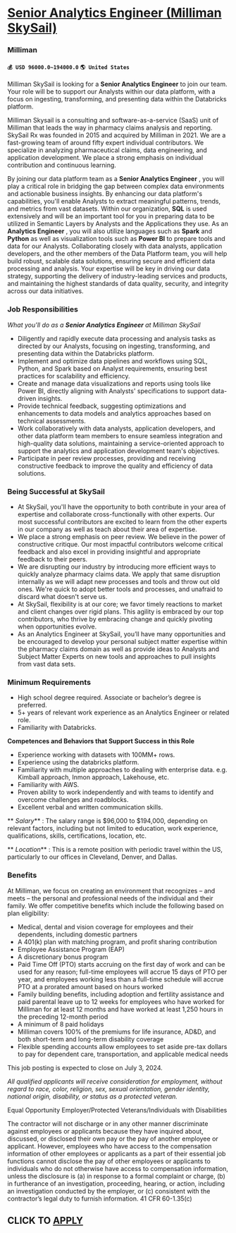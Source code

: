 # [Senior Analytics Engineer (Milliman SkySail)](https://www.remotewlb.com/apply/senior-analytics-engineer-milliman-skysail)  
### Milliman  
#### `💰 USD 96000.0~194000.0` `🌎 United States`  

Milliman SkySail is looking for a **Senior Analytics Engineer** to join our team. Your role will be to support our Analysts within our data platform, with a focus on ingesting, transforming, and presenting data within the Databricks platform.

Milliman Skysail is a consulting and software-as-a-service (SaaS) unit of Milliman that leads the way in pharmacy claims analysis and reporting. SkySail Rx was founded in 2015 and acquired by Milliman in 2021. We are a fast-growing team of around fifty expert individual contributors. We specialize in analyzing pharmaceutical claims, data engineering, and application development. We place a strong emphasis on individual contribution and continuous learning.

By joining our data platform team as a **Senior Analytics Engineer** , you will play a critical role in bridging the gap between complex data environments and actionable business insights. By enhancing our data platform's capabilities, you'll enable Analysts to extract meaningful patterns, trends, and metrics from vast datasets. Within our organization, **SQL** is used extensively and will be an important tool for you in preparing data to be utilized in Semantic Layers by Analysts and the Applications they use. As an **Analytics Engineer** , you will also utilize languages such as **Spark** and **Python** as well as visualization tools such as **Power BI** to prepare tools and data for our Analysts. Collaborating closely with data analysts, application developers, and the other members of the Data Platform team, you will help build robust, scalable data solutions, ensuring secure and efficient data processing and analysis. Your expertise will be key in driving our data strategy,
supporting the delivery of industry-leading services and products, and maintaining the highest standards of data quality, security, and integrity across our data initiatives.

### Job Responsibilities

 _What you'll do as a **Senior Analytics Engineer** at Milliman SkySail_

  * Diligently and rapidly execute data processing and analysis tasks as directed by our Analysts, focusing on ingesting, transforming, and presenting data within the Databricks platform.
  * Implement and optimize data pipelines and workflows using SQL, Python, and Spark based on Analyst requirements, ensuring best practices for scalability and efficiency.
  * Create and manage data visualizations and reports using tools like Power BI, directly aligning with Analysts' specifications to support data-driven insights.
  * Provide technical feedback, suggesting optimizations and enhancements to data models and analytics approaches based on technical assessments.
  * Work collaboratively with data analysts, application developers, and other data platform team members to ensure seamless integration and high-quality data solutions, maintaining a service-oriented approach to support the analytics and application development team's objectives.
  * Participate in peer review processes, providing and receiving constructive feedback to improve the quality and efficiency of data solutions.

### Being Successful at SkySail

  * At SkySail, you'll have the opportunity to both contribute in your area of expertise and collaborate cross-functionally with other experts. Our most successful contributors are excited to learn from the other experts in our company as well as teach about their area of expertise.
  * We place a strong emphasis on peer review. We believe in the power of constructive critique. Our most impactful contributors welcome critical feedback and also excel in providing insightful and appropriate feedback to their peers.
  * We are disrupting our industry by introducing more efficient ways to quickly analyze pharmacy claims data. We apply that same disruption internally as we will adapt new processes and tools and throw out old ones. We're quick to adopt better tools and processes, and unafraid to discard what doesn't serve us.
  * At SkySail, flexibility is at our core; we favor timely reactions to market and client changes over rigid plans. This agility is embraced by our top contributors, who thrive by embracing change and quickly pivoting when opportunities evolve.
  * As an Analytics Engineer at SkySail, you’ll have many opportunities and be encouraged to develop your personal subject matter expertise within the pharmacy claims domain as well as provide ideas to Analysts and Subject Matter Experts on new tools and approaches to pull insights from vast data sets.

### Minimum Requirements

  * High school degree required. Associate or bachelor’s degree is preferred.
  * 5+ years of relevant work experience as an Analytics Engineer or related role.
  * Familiarity with Databricks.

 **Competences and Behaviors that Support Success in this Role**

  * Experience working with datasets with 100MM+ rows.
  * Experience using the databricks platform.
  * Familiarity with multiple approaches to dealing with enterprise data. e.g. Kimball approach, Inmon approach, Lakehouse, etc.
  * Familiarity with AWS.
  * Proven ability to work independently and with teams to identify and overcome challenges and roadblocks.
  * Excellent verbal and written communication skills.

 ** _Salary_** : The salary range is $96,000 to $194,000, depending on relevant factors, including but not limited to education, work experience, qualifications, skills, certifications, location, etc.

 ** _Location_** : This is a remote position with periodic travel within the US, particularly to our offices in Cleveland, Denver, and Dallas.

### Benefits

At Milliman, we focus on creating an environment that recognizes – and meets – the personal and professional needs of the individual and their family. We offer competitive benefits which include the following based on plan eligibility:

  * Medical, dental and vision coverage for employees and their dependents, including domestic partners
  * A 401(k) plan with matching program, and profit sharing contribution
  * Employee Assistance Program (EAP)
  * A discretionary bonus program
  * Paid Time Off (PTO) starts accruing on the first day of work and can be used for any reason; full-time employees will accrue 15 days of PTO per year, and employees working less than a full-time schedule will accrue PTO at a prorated amount based on hours worked
  * Family building benefits, including adoption and fertility assistance and paid parental leave up to 12 weeks for employees who have worked for Milliman for at least 12 months and have worked at least 1,250 hours in the preceding 12-month period
  * A minimum of 8 paid holidays
  * Milliman covers 100% of the premiums for life insurance, AD&D, and both short-term and long-term disability coverage
  * Flexible spending accounts allow employees to set aside pre-tax dollars to pay for dependent care, transportation, and applicable medical needs

This job posting is expected to close on July 3, 2024.

 _All qualified applicants will receive consideration for employment, without regard to race, color, religion, sex, sexual orientation, gender identity, national origin, disability, or status as a protected veteran._

Equal Opportunity Employer/Protected Veterans/Individuals with Disabilities

The contractor will not discharge or in any other manner discriminate against employees or applicants because they have inquired about, discussed, or disclosed their own pay or the pay of another employee or applicant. However, employees who have access to the compensation information of other employees or applicants as a part of their essential job functions cannot disclose the pay of other employees or applicants to individuals who do not otherwise have access to compensation information, unless the disclosure is (a) in response to a formal complaint or charge, (b) in furtherance of an investigation, proceeding, hearing, or action, including an investigation conducted by the employer, or (c) consistent with the contractor’s legal duty to furnish information. 41 CFR 60-1.35(c)

  
## CLICK TO [APPLY](https://www.remotewlb.com/apply/senior-analytics-engineer-milliman-skysail)

